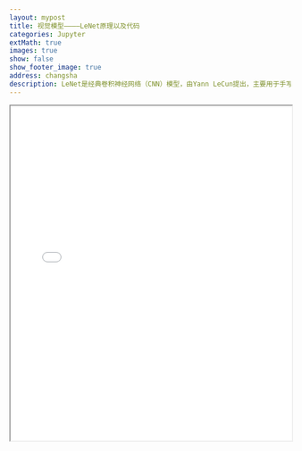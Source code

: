 ```yaml
---
layout: mypost
title: 视觉模型————LeNet原理以及代码
categories: Jupyter
extMath: true
images: true
show: false
show_footer_image: true
address: changsha
description: LeNet是经典卷积神经网络（CNN）模型，由Yann LeCun提出，主要用于手写数字识别等图像分类任务，其包含卷积层、池化层和全连接层结构，为现代深度学习图像识别技术的发展奠定重要基础。
---
```


<iframe src="{{ site.baseurl }}/code/LeNet.html" width="100%" height="600px"></iframe>